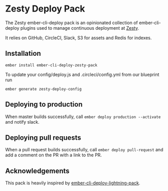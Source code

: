 # Zesty Deploy Pack

The Zesty ember-cli-deploy pack is an opinionated collection of ember-cli-deploy plugins used to manage continuous deployment at [Zesty](https://www.zesty.com/).

It relies on GitHub, CircleCI, Slack, S3 for assets and Redis for indexes.

## Installation

```
ember install ember-cli-deploy-zesty-pack
```

To update your config/deploy.js and .circleci/config.yml from our blueprint run

```
ember generate zesty-deploy-config
```

## Deploying to production

When master builds successfully, call `ember deploy production --activate` and notify slack.

## Deploying pull requests

When a pull request builds successfully, call `ember deploy pull-request` and add a comment on the PR with a link to the PR.

## Acknowledgements

This pack is heavily inspired by [ember-cli-deploy-lightning-pack](https://github.com/ember-cli-deploy/ember-cli-deploy-lightning-pack).
